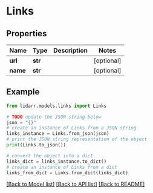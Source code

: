 # Links


## Properties

Name | Type | Description | Notes
------------ | ------------- | ------------- | -------------
**url** | **str** |  | [optional] 
**name** | **str** |  | [optional] 

## Example

```python
from lidarr.models.links import Links

# TODO update the JSON string below
json = "{}"
# create an instance of Links from a JSON string
links_instance = Links.from_json(json)
# print the JSON string representation of the object
print(Links.to_json())

# convert the object into a dict
links_dict = links_instance.to_dict()
# create an instance of Links from a dict
links_from_dict = Links.from_dict(links_dict)
```
[[Back to Model list]](../README.md#documentation-for-models) [[Back to API list]](../README.md#documentation-for-api-endpoints) [[Back to README]](../README.md)


